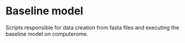 # Baseline model
Scripts responsible for data creation from fasta files and executing the baseline model on computerome.